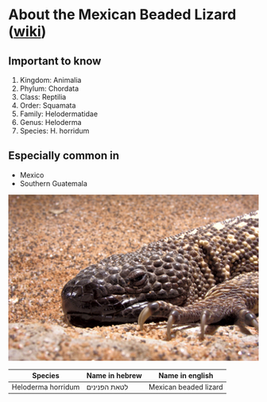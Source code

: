 # About the Mexican Beaded Lizard ([wiki](https://en.wikipedia.org/wiki/Mexican_beaded_lizard#/media/File:BeadedLizard-AHPExotics.jpg))

## Important to know
1. Kingdom:	Animalia
2. Phylum:	Chordata
3. Class:	Reptilia
4. Order:	Squamata
5. Family:	Helodermatidae
6. Genus:	Heloderma
7. Species:	H. horridum

## Especially common in

* Mexico
* Southern Guatemala

![Image of Mexican Beaded Lizard](https://github.com/matantsu/ex1/raw/master/images/BeadedLizard-AHPExotics.jpg)

|Species|Name in hebrew|Name in english|
|-|-|-|
|Heloderma horridum|לטאת הפנינים|Mexican beaded lizard|
